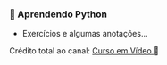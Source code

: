### 🐍 Aprendendo Python

- Exercícios e algumas anotações...

Crédito total ao canal: 
<a href="https://www.youtube.com/c/CursoemV%C3%ADdeo"> Curso em Vídeo </a> 💙
